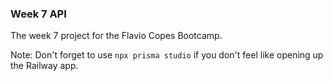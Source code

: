 ### Week 7 API

The week 7 project for the Flavio Copes Bootcamp.

Note: Don't forget to use ```npx prisma studio``` if you don't feel like opening up the Railway app.